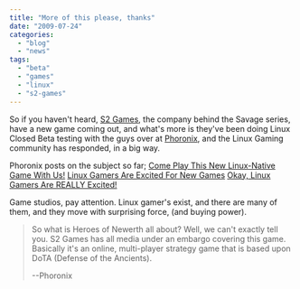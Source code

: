 ```yaml
---
title: "More of this please, thanks"
date: "2009-07-24"
categories: 
  - "blog"
  - "news"
tags: 
  - "beta"
  - "games"
  - "linux"
  - "s2-games"
---
```


So if you haven't heard, [S2 Games](http://www.s2games.com/), the company behind the Savage series, have a new game coming out, and what's more is they've been doing Linux Closed Beta testing with the guys over at [Phoronix](http://www.phoronix.com/), and the Linux Gaming community has responded, in a big way.

Phoronix posts on the subject so far; [Come Play This New Linux-Native Game With Us!](http://www.phoronix.com/scan.php?page=news_item&px=NzM5Nw) [Linux Gamers Are Excited For New Games](http://www.phoronix.com/scan.php?page=news_item&px=NzM5OQ) [Okay, Linux Gamers Are REALLY Excited!](http://www.phoronix.com/scan.php?page=news_item&px=NzQwMg)

Game studios, pay attention. Linux gamer's exist, and there are many of them, and they move with surprising force, (and buying power).

> So what is Heroes of Newerth all about? Well, we can't exactly tell you. S2 Games has all media under an embargo covering this game. Basically it's an online, multi-player strategy game that is based upon DoTA (Defense of the Ancients).
> 
> \--Phoronix
